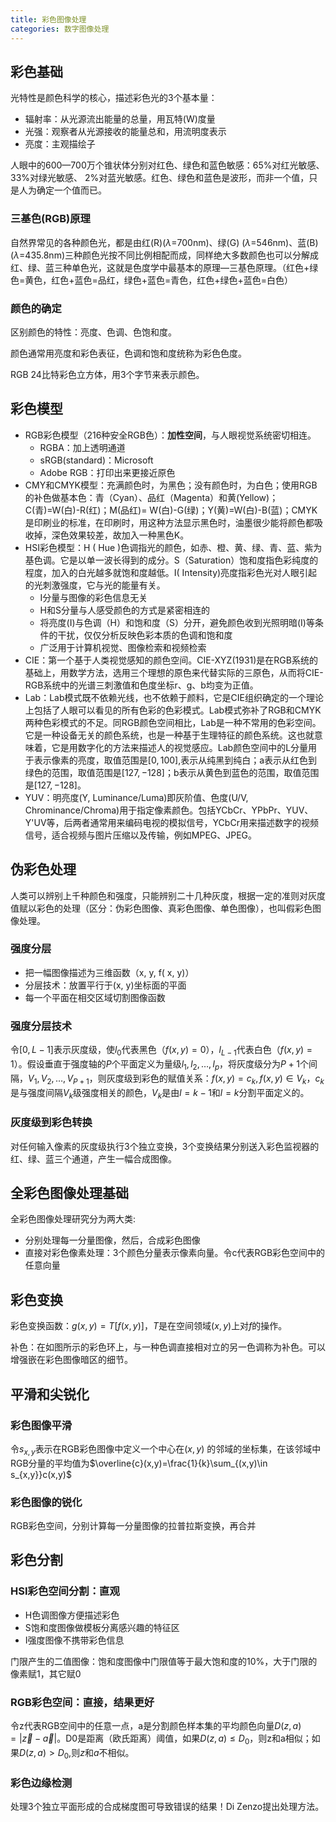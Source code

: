 ```yaml
---
title: 彩色图像处理
categories: 数字图像处理
---
```

## 彩色基础

光特性是颜色科学的核心，描述彩色光的3个基本量：

- 辐射率：从光源流出能量的总量，用瓦特(W)度量
- 光强：观察者从光源接收的能量总和，用流明度表示
- 亮度：主观描绘子

人眼中的600—700万个锥状体分别对红色、绿色和蓝色敏感：65%对红光敏感、 33%对绿光敏感、 2%对蓝光敏感。红色、绿色和蓝色是波形，而非一个值，只是人为确定一个值而已。

### 三基色(RGB)原理

自然界常见的各种颜色光，都是由红(R)($\lambda$=700nm)、绿(G) ($\lambda$=546nm)、蓝(B)($\lambda$=435.8nm)三种颜色光按不同比例相配而成，同样绝大多数颜色也可以分解成红、绿、蓝三种单色光，这就是色度学中最基本的原理—三基色原理。（红色+绿色=黄色，红色+蓝色=品红，绿色+蓝色=青色，红色+绿色+蓝色=白色）

### 颜色的确定

区别颜色的特性：亮度、色调、色饱和度。

颜色通常用亮度和彩色表征，色调和饱和度统称为彩色色度。

RGB 24比特彩色立方体，用3个字节来表示颜色。

## 彩色模型

- RGB彩色模型（216种安全RGB色）：**加性空间**，与人眼视觉系统密切相连。
  - RGBA：加上透明通道
  - sRGB(standard)：Microsoft
  - Adobe RGB：打印出来更接近原色
- CMY和CMYK模型：充满颜色时，为黑色；没有颜色时，为白色；使用RGB的补色做基本色：青（Cyan）、品红（Magenta）和黄(Yellow)；C(青)=W(白)-R(红)；M(品红)=  W(白)-G(绿)；Y(黄)=W(白)-B(蓝)；CMYK是印刷业的标准，在印刷时，用这种方法显示黑色时，油墨很少能将颜色都吸收掉，深色效果较差，故加入一种黑色K。
- HSI彩色模型：H ( Hue )色调指光的颜色，如赤、橙、黄、绿、青、蓝、紫为基色调。它是以单一波长得到的成分。S（Saturation）饱和度指色彩纯度的程度，加入的白光越多就饱和度越低。I( Intensity)亮度指彩色光对人眼引起的光刺激强度，它与光的能量有关。
  - I分量与图像的彩色信息无关
  - H和S分量与人感受颜色的方式是紧密相连的
  - 将亮度(I)与色调（H）和饱和度（S）分开，避免颜色收到光照明暗(I)等条件的干扰，仅仅分析反映色彩本质的色调和饱和度
  - 广泛用于计算机视觉、图像检索和视频检索
- CIE：第一个基于人类视觉感知的颜色空间。CIE-XYZ(1931)是在RGB系统的基础上，用数学方法，选用三个理想的原色来代替实际的三原色，从而将CIE-RGB系统中的光谱三刺激值和色度坐标r、g、b均变为正值。
- Lab：Lab模式既不依赖光线，也不依赖于颜料，它是CIE组织确定的一个理论上包括了人眼可以看见的所有色彩的色彩模式。Lab模式弥补了RGB和CMYK两种色彩模式的不足。同RGB颜色空间相比，Lab是一种不常用的色彩空间。它是一种设备无关的颜色系统，也是一种基于生理特征的颜色系统。这也就意味着，它是用数字化的方法来描述人的视觉感应。Lab颜色空间中的L分量用于表示像素的亮度，取值范围是$[0,100]$,表示从纯黑到纯白；a表示从红色到绿色的范围，取值范围是$[127,-128]$；b表示从黄色到蓝色的范围，取值范围是$[127,-128]$。
- YUV：明亮度(Y, Luminance/Luma)即灰阶值、色度(U/V, Chrominance/Chroma)用于指定像素颜色。包括YCbCr、YPbPr、YUV、Y'UV等，后两者通常用来编码电视的模拟信号，YCbCr用来描述数字的视频信号，适合视频与图片压缩以及传输，例如MPEG、JPEG。

## 伪彩色处理

人类可以辨别上千种颜色和强度，只能辨别二十几种灰度，根据一定的准则对灰度值赋以彩色的处理（区分：伪彩色图像、真彩色图像、单色图像），也叫假彩色图像处理。

### 强度分层

- 把一幅图像描述为三维函数（x, y, f( x, y)）
- 分层技术：放置平行于(x, y)坐标面的平面
- 每一个平面在相交区域切割图像函数

### 强度分层技术

令$[0,L-1]$表示灰度级，使$l_0$代表黑色（$f(x,y)=0$），$l_{L-1}$代表白色（$f(x,y)=1$）。假设垂直于强度轴的$P$个平面定义为量级$l_1,l_2,\ldots,l_p$，将灰度级分为$P+1$个间隔，$V_1,V_2,\ldots,V_{P+1}$，则灰度级到彩色的赋值关系：$f(x,y)=c_k,f(x,y)\in V_k$，$c_k$是与强度间隔$V_k$级强度相关的颜色，$V_k$是由$l=k-1$和$l=k$分割平面定义的。

### 灰度级到彩色转换

对任何输入像素的灰度级执行3个独立变换，3个变换结果分别送入彩色监视器的红、绿、蓝三个通道，产生一幅合成图像。

## 全彩色图像处理基础

全彩色图像处理研究分为两大类:

- 分别处理每一分量图像，然后，合成彩色图像
- 直接对彩色像素处理：3个颜色分量表示像素向量。令c代表RGB彩色空间中的任意向量

## 彩色变换

彩色变换函数：$g(x,y)=T[f(x,y)]$，$T$是在空间领域$(x,y)$上对$f$的操作。

补色：在如图所示的彩色环上，与一种色调直接相对立的另一色调称为补色。可以增强嵌在彩色图像暗区的细节。

## 平滑和尖锐化

### 彩色图像平滑

令$s_{x,y}$表示在RGB彩色图像中定义一个中心在$(x, y)$
的邻域的坐标集，在该邻域中RGB分量的平均值为$\overline{c}(x,y)=\frac{1}{k}\sum_{(x,y)\in s_{x,y}}c(x,y)$

### 彩色图像的锐化

RGB彩色空间，分别计算每一分量图像的拉普拉斯变换，再合并

## 彩色分割

### HSI彩色空间分割：直观

- H色调图像方便描述彩色
- S饱和度图像做模板分离感兴趣的特征区
- I强度图像不携带彩色信息

门限产生的二值图像：饱和度图像中门限值等于最大饱和度的10%，大于门限的像素赋1，其它赋0

### RGB彩色空间：直接，结果更好

令z代表RGB空间中的任意一点，a是分割颜色样本集的平均颜色向量$D(z,a)=|\vec{z}-\vec{a}|$。D0是距离（欧氏距离）阈值，如果$D(z,a)\le D_0$，则z和a相似；如果$D(z,a)>D_0$,则$z$和$a$不相似。

### 彩色边缘检测

处理3个独立平面形成的合成梯度图可导致错误的结果！Di Zenzo提出处理方法。
